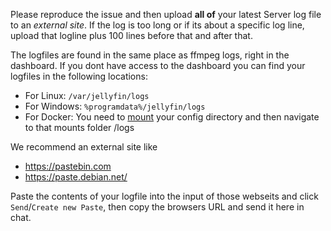 Please reproduce the issue and then upload **all of** your latest Server log file to an *external site*. If the log is too long or if its about a specific log line, upload that logline plus 100 lines before that and after that.

The logfiles are found in the same place as ffmpeg logs, right in the dashboard.
If you dont have access to the dashboard you can find your logfiles in the following locations:
- For Linux: `/var/jellyfin/logs`
- For Windows: `%programdata%/jellyfin/logs`
- For Docker: You need to [mount](https://docs.docker.com/engine/storage/bind-mounts/) your config directory and then navigate to that mounts folder /logs

We recommend an external site like
- https://pastebin.com
- https://paste.debian.net/

Paste the contents of your logfile into the input of those webseits and click `Send`/`Create new Paste`, then copy the browsers URL and send it here in chat.
